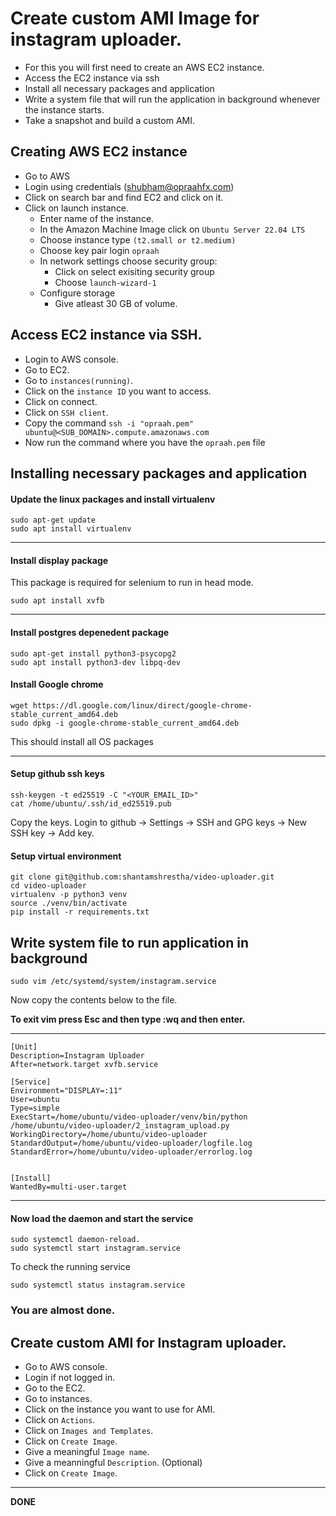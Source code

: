 # Create custom AMI Image for instagram uploader.

- For this you will first need to create an AWS EC2 instance.
- Access the EC2 instance via ssh
- Install all necessary packages and application
- Write a system file that will run the application in background whenever the instance starts.
- Take a snapshot and build a custom AMI.


## Creating AWS EC2 instance
- Go to AWS
- Login using credentials (shubham@opraahfx.com)
- Click on search bar and find EC2 and click on it.
- Click on launch instance.
    - Enter name of the instance.
    - In the Amazon Machine Image click on `Ubuntu Server 22.04 LTS`
    - Choose instance type `(t2.small or t2.medium)`
    - Choose key pair login `opraah`
    - In network settings choose security group:
        - Click on select exisiting security group
        - Choose `launch-wizard-1`
    - Configure storage
        - Give atleast 30 GB of volume.

## Access EC2 instance via SSH.

- Login to AWS console.
- Go to EC2.
- Go to `instances(running)`.
- Click on the `instance ID` you want to access.
- Click on connect.
- Click on `SSH client`.
- Copy the command `ssh -i "opraah.pem" ubuntu@<SUB_DOMAIN>.compute.amazonaws.com`
- Now run the command where you have the `opraah.pem` file 


## Installing necessary packages and application

#### Update the linux packages and install virtualenv
```
sudo apt-get update
sudo apt install virtualenv
```
---

#### Install display package

This package is required for selenium to run in head mode.

```
sudo apt install xvfb
```

---

#### Install postgres depenedent package
```
sudo apt-get install python3-psycopg2
sudo apt install python3-dev libpq-dev
```

#### Install Google chrome
```
wget https://dl.google.com/linux/direct/google-chrome-stable_current_amd64.deb
sudo dpkg -i google-chrome-stable_current_amd64.deb
```

This should install all OS packages

---

#### Setup github ssh keys
```
ssh-keygen -t ed25519 -C "<YOUR_EMAIL_ID>"
cat /home/ubuntu/.ssh/id_ed25519.pub
```
Copy the keys. Login to github -> Settings -> SSH and GPG keys -> New SSH key -> Add key.

#### Setup virtual environment
```
git clone git@github.com:shantamshrestha/video-uploader.git
cd video-uploader
virtualenv -p python3 venv 
source ./venv/bin/activate
pip install -r requirements.txt
```

## Write system file to run application in background
```
sudo vim /etc/systemd/system/instagram.service
```

Now copy the contents below to the file.

**To exit vim press Esc and then type :wq and then enter.**

---
```
[Unit]
Description=Instagram Uploader
After=network.target xvfb.service

[Service]
Environment="DISPLAY=:11"
User=ubuntu
Type=simple
ExecStart=/home/ubuntu/video-uploader/venv/bin/python /home/ubuntu/video-uploader/2_instagram_upload.py
WorkingDirectory=/home/ubuntu/video-uploader
StandardOutput=/home/ubuntu/video-uploader/logfile.log
StandardError=/home/ubuntu/video-uploader/errorlog.log


[Install]
WantedBy=multi-user.target
```
---

#### Now load the daemon and start the service
```
sudo systemctl daemon-reload.
sudo systemctl start instagram.service
```

To check the running service
```
sudo systemctl status instagram.service
```

### You are almost done.

## Create custom AMI for Instagram uploader.

- Go to AWS console.
- Login if not logged in.
- Go to the EC2.
- Go to instances.
- Click on the instance you want to use for AMI.
- Click on `Actions`.
- Click on `Images and Templates`.
- Click on `Create Image`.
- Give a meaningful `Image name`.
- Give a meanningful `Description`. (Optional)
- Click on `Create Image`.
---

**DONE**
